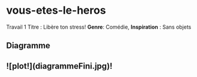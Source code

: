 # vous-etes-le-heros
Travail 1 
Titre : Libère ton stress!
**Genre**: Comédie, 
**Inspiration** : Sans objets 

<h2>Diagramme<h2> 
![plot!](diagrammeFini.jpg)!


